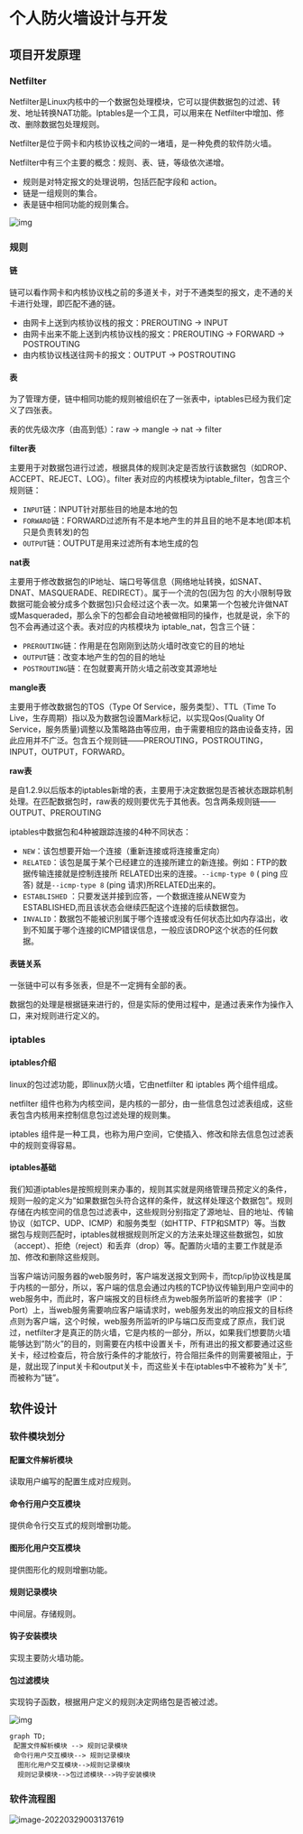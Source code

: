 # 个人防火墙设计与开发

## 项目开发原理

### Netfilter

Netfilter是Linux内核中的一个数据包处理模块，它可以提供数据包的过滤、转发、地址转换NAT功能。Iptables是一个工具，可以用来在 Netfilter中增加、修改、删除数据包处理规则。

Netfilter是位于网卡和内核协议栈之间的一堵墙，是一种免费的软件防火墙。

Netfilter中有三个主要的概念：规则、表、链，等级依次递增。

- 规则是对特定报文的处理说明，包括匹配字段和 action。 
- 链是一组规则的集合。 
- 表是链中相同功能的规则集合。 

![img](readme_img/_J}$A69`S9Z]@9WNXBMGU.png)

### 规则

#### 链

链可以看作网卡和内核协议栈之前的多道关卡，对于不通类型的报文，走不通的关卡进行处理，即匹配不通的链。

- 由网卡上送到内核协议栈的报文：PREROUTING -> INPUT 
- 由网卡出来不能上送到内核协议栈的报文：PREROUTING -> FORWARD -> POSTROUTING 
- 由内核协议栈送往网卡的报文：OUTPUT -> POSTROUTING 

#### 表

为了管理方便，链中相同功能的规则被组织在了一张表中，iptables已经为我们定义了四张表。

表的优先级次序（由高到低）：raw -> mangle -> nat -> filter

**filter表**

主要用于对数据包进行过滤，根据具体的规则决定是否放行该数据包（如DROP、ACCEPT、REJECT、LOG）。filter 表对应的内核模块为iptable_filter，包含三个规则链：

- `INPUT`链：INPUT针对那些目的地是本地的包
- `FORWARD`链：FORWARD过滤所有不是本地产生的并且目的地不是本地(即本机只是负责转发)的包
- `OUTPUT`链：OUTPUT是用来过滤所有本地生成的包

**nat表**

主要用于修改数据包的IP地址、端口号等信息（网络地址转换，如SNAT、DNAT、MASQUERADE、REDIRECT）。属于一个流的包(因为包
的大小限制导致数据可能会被分成多个数据包)只会经过这个表一次。如果第一个包被允许做NAT或Masqueraded，那么余下的包都会自动地被做相同的操作，也就是说，余下的包不会再通过这个表。表对应的内核模块为 iptable_nat，包含三个链：

- `PREROUTING`链：作用是在包刚刚到达防火墙时改变它的目的地址
- `OUTPUT`链：改变本地产生的包的目的地址
- `POSTROUTING`链：在包就要离开防火墙之前改变其源地址

**mangle表**

主要用于修改数据包的TOS（Type Of Service，服务类型）、TTL（Time To Live，生存周期）指以及为数据包设置Mark标记，以实现Qos(Quality Of Service，服务质量)调整以及策略路由等应用，由于需要相应的路由设备支持，因此应用并不广泛。包含五个规则链——PREROUTING，POSTROUTING，INPUT，OUTPUT，FORWARD。

**raw表**

是自1.2.9以后版本的iptables新增的表，主要用于决定数据包是否被状态跟踪机制处理。在匹配数据包时，raw表的规则要优先于其他表。包含两条规则链——OUTPUT、PREROUTING

iptables中数据包和4种被跟踪连接的4种不同状态：

- `NEW`：该包想要开始一个连接（重新连接或将连接重定向）
- `RELATED`：该包是属于某个已经建立的连接所建立的新连接。例如：FTP的数据传输连接就是控制连接所 RELATED出来的连接。`--icmp-type 0` ( ping 应答) 就是`--icmp-type 8` (ping 请求)所RELATED出来的。
- `ESTABLISHED` ：只要发送并接到应答，一个数据连接从NEW变为ESTABLISHED,而且该状态会继续匹配这个连接的后续数据包。
- `INVALID`：数据包不能被识别属于哪个连接或没有任何状态比如内存溢出，收到不知属于哪个连接的ICMP错误信息，一般应该DROP这个状态的任何数据。

#### 表链关系

一张链中可以有多张表，但是不一定拥有全部的表。

数据包的处理是根据链来进行的，但是实际的使用过程中，是通过表来作为操作入口，来对规则进行定义的。

### iptables

#### iptables介绍

linux的包过滤功能，即linux防火墙，它由netfilter 和 iptables 两个组件组成。 

netfilter 组件也称为内核空间，是内核的一部分，由一些信息包过滤表组成，这些表包含内核用来控制信息包过滤处理的规则集。 

iptables 组件是一种工具，也称为用户空间，它使插入、修改和除去信息包过滤表中的规则变得容易。

#### iptables基础

我们知道iptables是按照规则来办事的，规则其实就是网络管理员预定义的条件，规则一般的定义为”如果数据包头符合这样的条件，就这样处理这个数据包”。规则存储在内核空间的信息包过滤表中，这些规则分别指定了源地址、目的地址、传输协议（如TCP、UDP、ICMP）和服务类型（如HTTP、FTP和SMTP）等。当数据包与规则匹配时，iptables就根据规则所定义的方法来处理这些数据包，如放（accept）、拒绝（reject）和丢弃（drop）等。配置防火墙的主要工作就是添加、修改和删除这些规则。

当客户端访问服务器的web服务时，客户端发送报文到网卡，而tcp/ip协议栈是属于内核的一部分，所以，客户端的信息会通过内核的TCP协议传输到用户空间中的web服务中，而此时，客户端报文的目标终点为web服务所监听的套接字（IP：Port）上，当web服务需要响应客户端请求时，web服务发出的响应报文的目标终点则为客户端，这个时候，web服务所监听的IP与端口反而变成了原点，我们说过，netfilter才是真正的防火墙，它是内核的一部分，所以，如果我们想要防火墙能够达到”防火”的目的，则需要在内核中设置关卡，所有进出的报文都要通过这些关卡，经过检查后，符合放行条件的才能放行，符合阻拦条件的则需要被阻止，于是，就出现了input关卡和output关卡，而这些关卡在iptables中不被称为”关卡”,而被称为”链”。 

## 软件设计

### 软件模块划分

#### 配置文件解析模块

读取用户编写的配置生成对应规则。

#### 命令行用户交互模块

提供命令行交互式的规则增删功能。

#### 图形化用户交互模块

提供图形化的规则增删功能。

#### 规则记录模块

中间层。存储规则。

#### 钩子安装模块

实现主要防火墙功能。

#### 包过滤模块

实现钩子函数，根据用户定义的规则决定网络包是否被过滤。

![img](readme_img/P$GWV3@CEAJP7MX}AP{N3.png)

```mermaid
graph TD;
 配置文件解析模块 --> 规则记录模块
 命令行用户交互模块--> 规则记录模块
  图形化用户交互模块-->规则记录模块
  规则记录模块-->包过滤模块-->钩子安装模块
```



### 软件流程图

![image-20220329003137619](readme_img/image-20220329003137619.png)
